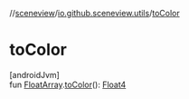 //[sceneview](../../index.md)/[io.github.sceneview.utils](index.md)/[toColor](to-color.md)

# toColor

[androidJvm]\
fun [FloatArray](https://kotlinlang.org/api/latest/jvm/stdlib/kotlin/-float-array/index.html).[toColor](to-color.md)(): [Float4](../dev.romainguy.kotlin.math/-float4/index.md)
